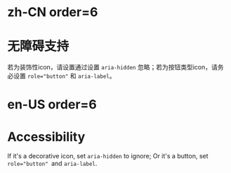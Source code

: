 # zh-CN order=6

# 无障碍支持

若为装饰性icon，请设置通过设置 `aria-hidden` 忽略；若为按钮类型icon，请务必设置 `role="button"` 和 `aria-label`。

# en-US order=6

# Accessibility

If it's a decorative icon, set `aria-hidden` to ignore; Or it's a button, set `role="button" `and `aria-label`.
